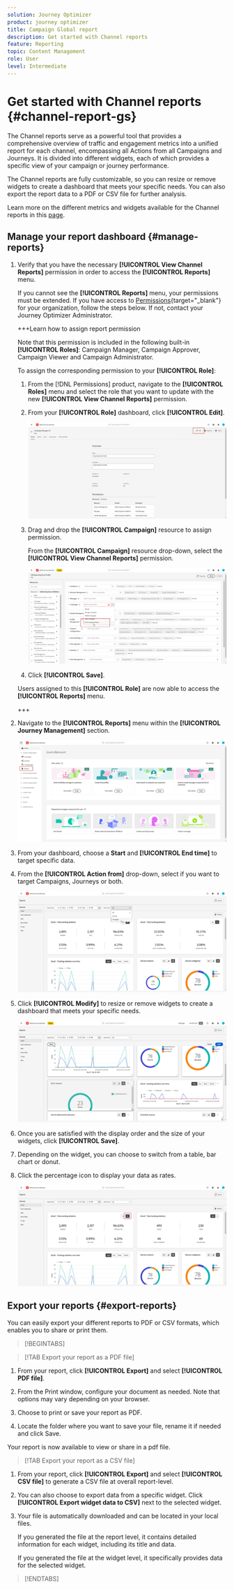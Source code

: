 ```yaml
---
solution: Journey Optimizer
product: journey optimizer
title: Campaign Global report
description: Get started with Channel reports
feature: Reporting
topic: Content Management
role: User
level: Intermediate
---
```

# Get started with Channel reports {#channel-report-gs}

The Channel reports serve as a powerful tool that provides a comprehensive overview of traffic and engagement metrics into a unified report for each channel, encompassing all Actions from all Campaigns and Journeys. It is divided into different widgets, each of which provides a specific view of your campaign or journey performance.

The Channel reports are fully customizable, so you can resize or remove widgets to create a dashboard that meets your specific needs. You can also export the report data to a PDF or CSV file for further analysis.

Learn more on the different metrics and widgets available for the Channel reports in this [page](channel-report.md).

## Manage your report dashboard {#manage-reports}

1. Verify that you have the necessary **[!UICONTROL View Channel Reports]** permission in order to access the **[!UICONTROL Reports]** menu. 

    If you cannot see the **[!UICONTROL Reports]** menu, your permissions must be extended. If you have access to [Permissions](https://experienceleague.adobe.com/docs/experience-platform/access-control/home.html){target="_blank"} for your organization, follow the steps below. If not, contact your Journey Optimizer Administrator.

    +++Learn how to assign report permission
    
    Note that this permission is included in the following built-in **[!UICONTROL Roles]**: Campaign Manager, Campaign Approver, Campaign Viewer and Campaign Administrator.

    To assign the corresponding permission to your **[!UICONTROL Role]**:

    1. From the [!DNL Permissions] product, navigate to the **[!UICONTROL Roles]** menu and select the role that you want to update with the new **[!UICONTROL View Channel Reports]** permission.

    1. From your **[!UICONTROL Role]** dashboard, click **[!UICONTROL Edit]**.
        
        ![](assets/channel_permission_1.png)

    1. Drag and drop the **[!UICONTROL Campaign]** resource to assign permission.

        From the **[!UICONTROL Campaign]** resource drop-down, select the **[!UICONTROL View Channel Reports]** permission.

        ![](assets/channel_permission_2.png)

    1. Click **[!UICONTROL Save]**.

    Users assigned to this **[!UICONTROL Role]** are now able to access the **[!UICONTROL Reports]** menu. 

    +++

1. Navigate to the **[!UICONTROL Reports]** menu within the **[!UICONTROL Journey Management]** section.

    ![](assets/channel_report_1.png)

1. From your dashboard, choose a **Start** and **[!UICONTROL End time]** to target specific data.

1. From the **[!UICONTROL Action from]** drop-down, select if you want to target Campaigns, Journeys or both.

    ![](assets/channel_report_2.png)

1. Click **[!UICONTROL Modify]** to resize or remove widgets to create a dashboard that meets your specific needs.

    ![](assets/channel_report_3.png)

1. Once you are satisfied with the display order and the size of your widgets, click **[!UICONTROL Save]**.

1. Depending on the widget, you can choose to switch from a table, bar chart or donut. 

1. Click the percentage icon to display your data as rates.

    ![](assets/channel_report_4.png)

## Export your reports {#export-reports}

You can easily export your different reports to PDF or CSV formats, which enables you to share or print them.

>[!BEGINTABS]

>[!TAB Export your report as a PDF file]

1. From your report, click **[!UICONTROL Export]** and select **[!UICONTROL PDF file]**.

1. From the Print window, configure your document as needed. Note that options may vary depending on your browser.

1. Choose to print or save your report as PDF.

1. Locate the folder where you want to save your file, rename it if needed and click Save.

Your report is now available to view or share in a pdf file.

>[!TAB Export your report as a CSV file]

1. From your report, click **[!UICONTROL Export]** and select **[!UICONTROL CSV file]** to generate a CSV file at overall report-level. 

1. You can also choose to export data from a specific widget. Click **[!UICONTROL Export widget data to CSV]** next to the selected widget.

1. Your file is automatically downloaded and can be located in your local files.

    If you generated the file at the report level, it contains detailed information for each widget, including its title and data.

    If you generated the file at the widget level, it specifically provides data for the selected widget.

>[!ENDTABS]
